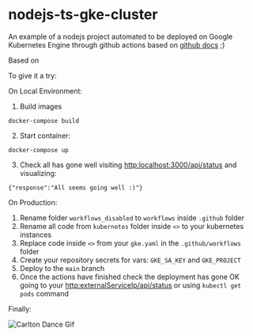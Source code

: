 # nodejs-ts-gke-cluster
An example of a nodejs project automated to be deployed on Google Kubernetes Engine through github actions based on [github docs](https://docs.github.com/es/actions/deployment/deploying-to-your-cloud-provider/deploying-to-google-kubernetes-engine) ;)

Based on 

To give it a try:

On Local Environment:

1. Build images

 ```
 docker-compose build
 ```

2. Start container:
 ```
 docker-compose up
 ```

3. Check all has gone well visiting [http:localhost:3000/api/status](http:localhost:3000/api/status) and visualizing:
```
{"response":"All seems going well :)"}
```


On Production: 

1. Rename folder ```workflows_disabled``` to ```workflows``` inside ```.github``` folder
2. Rename all code from ```kubernetes``` folder inside ```<>``` to your kubernetes instances
3. Replace code inside ```<>``` from your ```gke.yaml``` in the ```.github/workflows``` folder
4. Create your repository secrets for vars: ```GKE_SA_KEY``` and ```GKE_PROJECT```
4. Deploy to the ```main``` branch
5. Once the actions have finished check the deployment has gone OK going to your [http:externalServiceIp/api/status](http:externalServiceIp/api/status) or using ```kubectl get pods``` command


Finally: 

![Carlton Dance Gif](https://thumbs.gfycat.com/AridDrearyAquaticleech.webp)
